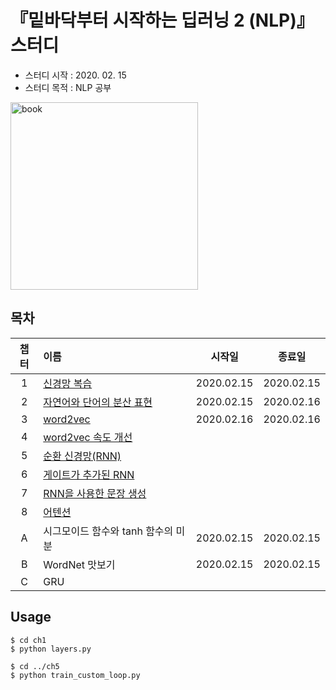 # 『밑바닥부터 시작하는 딥러닝 2 (NLP)』 스터디
- 스터디 시작 : 2020. 02. 15
- 스터디 목적 : NLP 공부

<img src="https://user-images.githubusercontent.com/21326503/74503905-d2664480-4f35-11ea-9ee7-206c4f940149.jpg" width="300px" alt="book"></img><br/>


## 목차
|챕터|이름|시작일|종료일|
|:---:|:---|:---:|:---:|
|1|[신경망 복습](https://github.com/HYEZ/deep-learning-from-scratch-2/tree/master/ch1)|2020.02.15|2020.02.15|
|2|[자연어와 단어의 분산 표현](https://github.com/HYEZ/deep-learning-from-scratch-2/tree/master/ch2)|2020.02.15|2020.02.16|
|3|[word2vec](https://github.com/HYEZ/deep-learning-from-scratch-2/tree/master/ch3)|2020.02.16|2020.02.16|
|4|[word2vec 속도 개선](https://github.com/HYEZ/deep-learning-from-scratch-2/tree/master/ch4)|||
|5|[순환 신경망(RNN)](https://github.com/HYEZ/deep-learning-from-scratch-2/tree/master/ch5)|||
|6|[게이트가 추가된 RNN](https://github.com/HYEZ/deep-learning-from-scratch-2/tree/master/ch6)|||
|7|[RNN을 사용한 문장 생성](https://github.com/HYEZ/deep-learning-from-scratch-2/tree/master/ch7)|||
|8|[어텐션](https://github.com/HYEZ/deep-learning-from-scratch-2/tree/master/ch8)|||
|A|시그모이드 함수와 tanh 함수의 미분|2020.02.15|2020.02.15|
|B|WordNet 맛보기|2020.02.15|2020.02.15|
|C|GRU||

## Usage
```
$ cd ch1
$ python layers.py

$ cd ../ch5
$ python train_custom_loop.py
```
